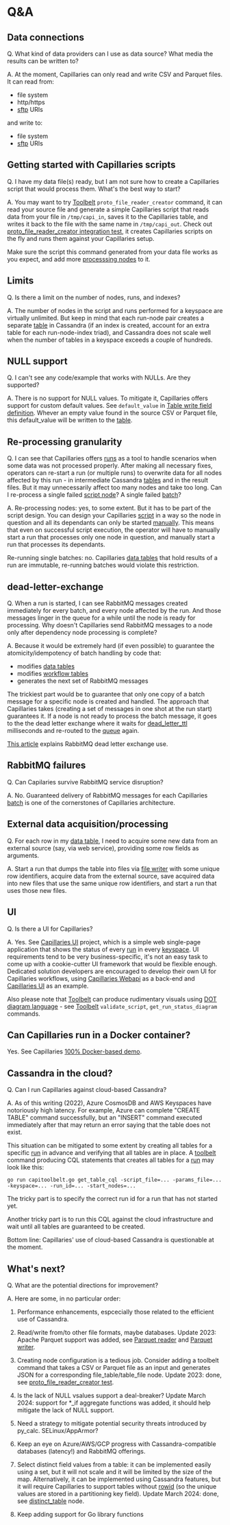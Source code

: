 Q&A
===

## Data connections

Q. What kind of data providers can I use as data source? What media the results can be written to?

A. At the moment, Capillaries can only read and write CSV and Parquet files. It can read from:
- file system
- http/https
- [sftp](./glossary.md#sftp-uris) URIs

and write to:
- file system
- [sftp](./glossary.md#sftp-uris) URIs

## Getting started with Capillaries scripts

Q. I have my data file(s) ready, but I am not sure how to create a Capillaries script that would process them. What's the best way to start?

A. You may want to try [Toolbelt](./glossary.md#toolbelt) `proto_file_reader_creator` command, it can read your source file and generate a simple Capillaries script that reads data from your file in `/tmp/capi_in`, saves it to the Capillaries table, and writes it back to the file with the same name in `/tmp/capi_out`. Check out [proto_file_reader_creator integration test](../test/code/proto_file_reader_creator/README.md), it creates Capillaries scripts on the fly and runs them against your Capillaries setup.

Make sure the script this command generated from your data file works as you expect, and add more [processsing nodes](./glossary.md#script-node) to it.

## Limits

Q. Is there a limit on the number of nodes, runs, and indexes?

A. The number of nodes in the script and runs performed for a keyspace are virtually unlimited. But keep in mind that each run-node pair creates a separate [table](glossary.md#table) in Cassandra (if an index is created, account for an extra table for each run-node-index triad), and Cassandra does not scale well when the number of tables in a keyspace exceeds a couple of hundreds.

## NULL support

Q. I can't see any code/example that works with NULLs. Are they supported?

A. There is no support for NULL values. To mitigate it, Capillaries offers support for custom default values. See `default_value` in [Table write field definition](glossary.md#table-writer-field-definition). Whever an empty value found in the source CSV or Parquet file, this default_value will be written to the [table](glossary.md#table).

## Re-processing granularity

Q. I can see that Capillaries offers [runs](glossary.md#run) as a tool to handle scenarios when some data was not processed properly. After making all necessary fixes, operators can re-start a run (or multiple runs) to overwrite data for all nodes affected by this run - in intermediate Cassandra [tables](glossary.md#table) and in the result files. But it may unnecessarily affect too many nodes and take too long. Can I re-process a single failed [script node](glossary.md#script-node)? A single failed [batch](glossary.md#data-batch)?

A. Re-processing nodes: yes, to some extent. But it has to be part of the script design. You can design your Capillaries [script](glossary.md#script) in a way so the node in question and all its dependants can only be started [manually](scriptconfig.md#start_policy). This means that even on successful script execution, the operator will have to manually start a run that processes only one node in question, and manually start a run that processes its dependants.  

Re-running single batches: no. Capillaries [data tables](glossary.md#data-table) that hold results of a run are immutable, re-running batches would violate this restriction.

## dead-letter-exchange

Q. When a run is started, I can see RabbitMQ messages created immediately for every batch, and every node affected by the run. And those messages linger in the queue for a while until the node is ready for processing. Why doesn't Capillaries send RabbitMQ messages to a node only after dependency node processing is complete?

A. Because it would be extremely hard (if even possible) to guarantee the atomicity/idempotency of batch handling by code that:
- modifies [data tables](glossary.md#data-table)
- modifies [workflow tables](glossary.md#workflow-table)
- generates the next set of RabbitMQ messages

The trickiest part would be to guarantee that only one copy of a batch message for a specific node is created and handled. The approach that Capillaries takes (creating a set of messages in one shot at the run start) guarantees it. If a node is not ready to process the batch message, it goes to the the dead letter exchange where it waits for [dead_letter_ttl](binconfig.md#dead_letter_ttl) milliseconds and re-routed to the [queue](glossary.md#processor-queue) again.

[This article](https://www.cloudamqp.com/blog/when-and-how-to-use-the-rabbitmq-dead-letter-exchange.html) explains RabbitMQ dead letter exchange use.

## RabbitMQ failures

Q. Can Capilaries survive RabbitMQ service disruption?

A. No. Guaranteed delivery of RabbitMQ messages for each Capillaries [batch](glossary.md#data-batch) is one of the cornerstones of Capillaries architecture.

## External data acquisition/processing

Q. For each row in my [data table](glossary.md#data-table), I need to acquire some new data from an external source (say, via web service), providing some row fields as arguments.

A. Start a run that dumps the table into files via [file writer](glossary.md#table_file) with some unique row identifiers, acquire data from the external source, save acquired data into new files that use the same unique row identifiers, and start a run that uses those new files.

## UI

Q. Is there a UI for Capillaries?

A. Yes. See [Capillaries UI](../ui/README.md) project, which is a simple web single-page application that shows the status of every [run](glossary.md#run) in every [keyspace](glossary.md#keyspace). UI requirements tend to be very business-specific, it's not an easy task to come up with a cookie-cutter UI framework that would be flexible enough. Dedicated solution developers are encouraged to develop their own UI for Capillaries workflows, using [Capillaries Webapi](glossary.md#webapi) as a back-end and [Capillaries UI](../ui/README.md) as an example.

Also please note that [Toolbelt](glossary.md#toolbelt) can produce rudimentary visuals using [DOT diagram language](glossary.md#dot-diagrams) - see [Toolbelt](glossary.md#toolbelt) `validate_script`, `get_run_status_diagram` commands.

## Can Capillaries run in a Docker container?

Yes. See Capillaries [100% Docker-based demo](started.md#run-100-dockerized-capillaries-demo).

## Cassandra in the cloud?

Q. Can I run Capillaries against cloud-based Cassandra?

A. As of this writing (2022), Azure CosmosDB and AWS Keyspaces have notoriously high latency. For example, Azure can complete "CREATE TABLE" command successfully, but an "INSERT" command executed immediately after that may return an error saying that the table does not exist.

This situation can be mitigated to some extent by creating all tables for a specific [run](glossary.md#run) in advance and verifying that all tables are in place. A [toolbelt](glossary.md#toolbelt) command producing CQL statements that creates all tables for a [run](glossary.md#run) may look like this:

``` 
go run capitoolbelt.go get_table_cql -script_file=... -params_file=... -keyspace=... -run_id=... -start_nodes=...
```

The tricky part is to specify the correct run id for a run that has not started yet.

Another tricky part is to run this CQL against the cloud infrastructure and wait until all tables are guaranteed to be created.

Bottom line: Capillaries' use of cloud-based Cassandra is questionable at the moment.

## What's next?

Q. What are the potential directions for improvement?

A. Here are some, in no particular order:

1. Performance enhancements, espcecially those related to the efficient use of Cassandra.

2. Read/write from/to other file formats, maybe databases. Update 2023: Apache Parquet support was added, see [Parquet reader](glossary.md#parquet-reader-column-properties) and [Parquet writer](glossary.md#parquet-specific-writer-column-properties).

3. Creating node configuration is a tedious job. Consider adding a toolbelt command that takes a CSV or Parquet file as an input and generates JSON for a corresponding file_table/table_file node. Update 2023: done, see [proto_file_reader_creator test](../test/code/proto_file_reader_creator/README.md).

4. Is the lack of NULL vsalues support a deal-breaker? Update March 2024: support for *_if aggregate functions was added, it should help mitigate the lack of NULL support.

5. Need a strategy to mitigate potential security threats introduced by py_calc. SELinux/AppArmor?

6. Keep an eye on Azure/AWS/GCP progress with Cassandra-compatible databases (latency!) and RabbitMQ offerings.

7. Select distinct field values from a table: it can be implemented easily using a set, but it will not scale and it will be limited by the size of the map. Alternatively, it can be implemented using Cassandra features, but it will require Capillaries to support tables without [rowid](glossary.md#rowid) (so the unique values are stored in a partitioning key field). Update March 2024: done, see [distinct_table](./glossary.md#distinct_table) node.

8. Keep adding support for Go library functions